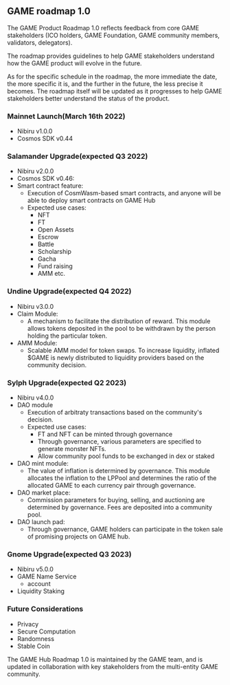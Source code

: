## GAME roadmap 1.0
The GAME Product Roadmap 1.0 reflects feedback from core GAME stakeholders (ICO holders, GAME Foundation, GAME community members, validators, delegators).

The roadmap provides guidelines to help GAME stakeholders understand how the GAME product will evolve in the future.

As for the specific schedule in the roadmap, the more immediate the date, the more specific it is, and the further in the future, the less precise it becomes. The roadmap itself will be updated as it progresses to help GAME stakeholders better understand the status of the product.

### Mainnet Launch(March 16th 2022)

- Nibiru v1.0.0
- Cosmos SDK v0.44

### Salamander Upgrade(expected Q3 2022)
- Nibiru v2.0.0
- Cosmos SDK v0.46:
- Smart contract feature:
  - Execution of CosmWasm-based smart contracts, and anyone will be able to deploy smart contracts on GAME Hub
  - Expected use cases:
    - NFT
    - FT
    - Open Assets
    - Escrow
    - Battle
    - Scholarship
    - Gacha 
    - Fund raising
    - AMM
    etc.


### Undine Upgrade(expected Q4 2022)
- Nibiru v3.0.0
- Claim Module:
  - A mechanism to facilitate the distribution of reward. This module allows tokens deposited in the pool to be withdrawn by the person holding the particular token.
- AMM Module:
  - Scalable AMM model for token swaps. To increase liquidity, inflated $GAME is newly distributed to liquidity providers based on the community decision.

### Sylph Upgrade(expected Q2 2023)
- Nibiru v4.0.0
- DAO module
  - Execution of arbitraty transactions based on the community's decision.
  - Expected use cases:
    - FT and NFT can be minted through governance
    - Through governance, various parameters are specified to generate monster NFTs.
    - Allow community pool funds to be exchanged in dex or staked
- DAO mint module:
  - The value of inflation is determined by governance. This module allocates the inflation to the LPPool and determines the ratio of the allocated GAME to each currency pair through governance.
- DAO market place:
  - Commission parameters for buying, selling, and auctioning are determined by governance. Fees are deposited into a community pool.
- DAO launch pad:
  - Through governance, GAME holders can participate in the token sale of promising projects on GAME hub.


### Gnome Upgrade(expected Q3 2023)
- Nibiru v5.0.0
- GAME Name Service
  - account
- Liquidity Staking


### Future Considerations
- Privacy
- Secure Computation
- Randomness
- Stable Coin

The GAME Hub Roadmap 1.0 is maintained by the GAME team, and is updated in collaboration with key stakeholders from the multi-entity GAME community.
